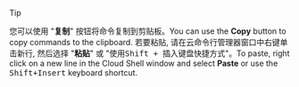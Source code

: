 > [!TIP]
> <span data-ttu-id="27a33-101">您可以使用 "**复制**" 按钮将命令复制到剪贴板。</span><span class="sxs-lookup"><span data-stu-id="27a33-101">You can use the **Copy** button to copy commands to the clipboard.</span></span> <span data-ttu-id="27a33-102">若要粘贴, 请在云命令行管理器窗口中右键单击新行, 然后选择 "**粘贴**" 或 "使用<kbd>Shift + 插入</kbd>键盘快捷方式"。</span><span class="sxs-lookup"><span data-stu-id="27a33-102">To paste, right click on a new line in the Cloud Shell window and select **Paste** or use the <kbd>Shift+Insert</kbd> keyboard shortcut.</span></span>
